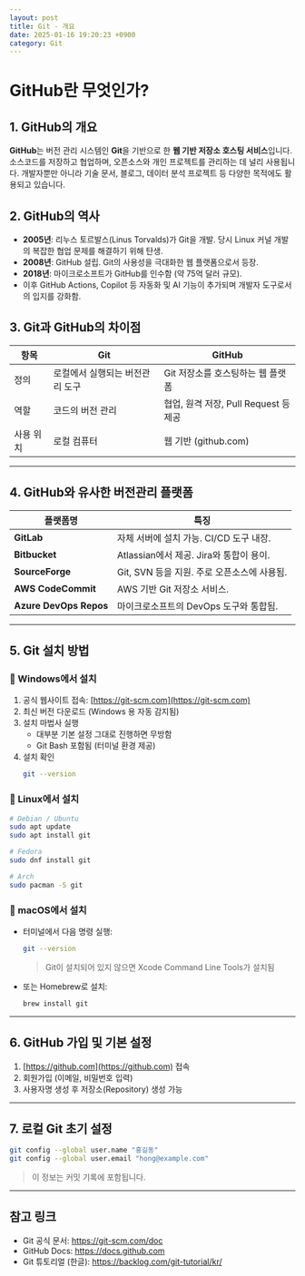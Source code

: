 ```yaml
---
layout: post
title: Git - 개요
date: 2025-01-16 19:20:23 +0900
category: Git
---
```

# GitHub란 무엇인가?

## 1. GitHub의 개요

**GitHub**는 버전 관리 시스템인 **Git**을 기반으로 한 **웹 기반 저장소 호스팅 서비스**입니다. 소스코드를 저장하고 협업하며, 오픈소스와 개인 프로젝트를 관리하는 데 널리 사용됩니다. 개발자뿐만 아니라 기술 문서, 블로그, 데이터 분석 프로젝트 등 다양한 목적에도 활용되고 있습니다.

## 2. GitHub의 역사

- **2005년**: 리누스 토르발스(Linus Torvalds)가 Git을 개발. 당시 Linux 커널 개발의 복잡한 협업 문제를 해결하기 위해 탄생.
- **2008년**: GitHub 설립. Git의 사용성을 극대화한 웹 플랫폼으로서 등장.
- **2018년**: 마이크로소프트가 GitHub를 인수함 (약 75억 달러 규모).
- 이후 GitHub Actions, Copilot 등 자동화 및 AI 기능이 추가되며 개발자 도구로서의 입지를 강화함.

## 3. Git과 GitHub의 차이점

| 항목       | Git                          | GitHub                                |
|------------|-------------------------------|----------------------------------------|
| 정의       | 로컬에서 실행되는 버전관리 도구 | Git 저장소를 호스팅하는 웹 플랫폼      |
| 역할       | 코드의 버전 관리               | 협업, 원격 저장, Pull Request 등 제공 |
| 사용 위치 | 로컬 컴퓨터                   | 웹 기반 (github.com)                   |

---

## 4. GitHub와 유사한 버전관리 플랫폼

| 플랫폼명        | 특징 |
|------------------|------|
| **GitLab**       | 자체 서버에 설치 가능. CI/CD 도구 내장. |
| **Bitbucket**    | Atlassian에서 제공. Jira와 통합이 용이. |
| **SourceForge**  | Git, SVN 등을 지원. 주로 오픈소스에 사용됨. |
| **AWS CodeCommit** | AWS 기반 Git 저장소 서비스. |
| **Azure DevOps Repos** | 마이크로소프트의 DevOps 도구와 통합됨. |

---

## 5. Git 설치 방법

### 🔧 Windows에서 설치

1. 공식 웹사이트 접속: [https://git-scm.com](https://git-scm.com)
2. 최신 버전 다운로드 (Windows 용 자동 감지됨)
3. 설치 마법사 실행
    - 대부분 기본 설정 그대로 진행하면 무방함
    - Git Bash 포함됨 (터미널 환경 제공)
4. 설치 확인
    ```bash
    git --version
    ```

### 🐧 Linux에서 설치

```bash
# Debian / Ubuntu
sudo apt update
sudo apt install git

# Fedora
sudo dnf install git

# Arch
sudo pacman -S git
```

### 🍎 macOS에서 설치

- 터미널에서 다음 명령 실행:
  ```bash
  git --version
  ```
  > Git이 설치되어 있지 않으면 Xcode Command Line Tools가 설치됨

- 또는 Homebrew로 설치:
  ```bash
  brew install git
  ```

---

## 6. GitHub 가입 및 기본 설정

1. [https://github.com](https://github.com) 접속
2. 회원가입 (이메일, 비밀번호 입력)
3. 사용자명 생성 후 저장소(Repository) 생성 가능

---

## 7. 로컬 Git 초기 설정

```bash
git config --global user.name "홍길동"
git config --global user.email "hong@example.com"
```

> 이 정보는 커밋 기록에 포함됩니다.

---

## 참고 링크

- Git 공식 문서: https://git-scm.com/doc
- GitHub Docs: https://docs.github.com
- Git 튜토리얼 (한글): https://backlog.com/git-tutorial/kr/